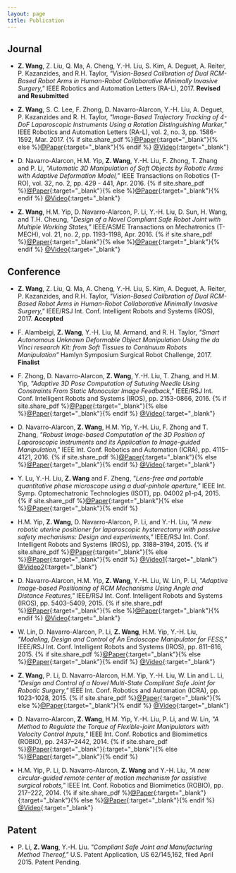```yaml
---
layout: page
title: Publication
---
```


## Journal
* **Z. Wang**, Z. Liu, Q. Ma, A. Cheng, Y.-H. Liu, S. Kim, A. Deguet, A. Reiter, P. Kazanzides, and R.H. Taylor, *"Vision-Based Calibration of Dual RCM-Based Robot Arms in Human-Robot Collaborative Minimally Invasive Surgery,"* IEEE Robotics and Automation Letters (RA-L), 2017. **Revised and Resubmitted**

* **Z. Wang**, S. C. Lee, F. Zhong, D. Navarro-Alarcon, Y.-H. Liu, A. Deguet, P. Kazanzides and R. H. Taylor, *"Image-Based Trajectory Tracking of 4-DoF Laparoscopic Instruments Using a Rotation Distinguishing Marker,"* IEEE Robotics and Automation Letters (RA-L), vol. 2, no. 3, pp. 1586-1592, Mar. 2017.
{% if site.share_pdf %}[@Paper]({{site.url}}/public/doc/ral_2016.pdf){:target="_blank"}{% else %}[@Paper](http://ieeexplore.ieee.org/document/7867766/){:target="_blank"}{% endif %}
[@Video](https://youtu.be/XdtcIpcR46k){:target="_blank"}

* D. Navarro-Alarcon, H.M. Yip, **Z. Wang**, Y.-H. Liu, F. Zhong, T. Zhang and P. Li, *"Automatic 3D Manipulation of Soft Objects by Robotic Arms with Adaptive Deformation Model,"* IEEE Transactions on Robotics (T-RO), vol. 32, no. 2, pp. 429 - 441, Apr. 2016.
{% if site.share_pdf %}[@Paper]({{site.url}}/public/doc/tro_2016_david.pdf){:target="_blank"}{% else %}[@Paper](http://ieeexplore.ieee.org/document/7429768/){:target="_blank"}{% endif %}
[@Video](http://www.mae.cuhk.edu.hk/~dnavarro/videos/TRO_2015.mp4){:target="_blank"}

* **Z. Wang**, H.M. Yip, D. Navarro-Alarcon, P. Li, Y.-H. Liu, D. Sun, H. Wang, and T.H. Cheung, *"Design of a Novel Compliant Safe Robot Joint with Multiple Working States,"* IEEE/ASME Transactions on Mechatronics (T-MECH), vol. 21, no. 2, pp. 1193-1198, Apr. 2016.
{% if site.share_pdf %}[@Paper]({{site.url}}/public/doc/tmech_2016.pdf){:target="_blank"}{% else %}[@Paper](http://ieeexplore.ieee.org/document/7328739/){:target="_blank"}{% endif %}
[@Video](https://youtu.be/s71-E0mb-iM){:target="_blank"}

## Conference
* **Z. Wang**, Z. Liu, Q. Ma, A. Cheng, Y.-H. Liu, S. Kim, A. Deguet, A. Reiter, P. Kazanzides, and R.H. Taylor, *"Vision-Based Calibration of Dual RCM-Based Robot Arms in Human-Robot Collaborative Minimally Invasive Surgery,"* IEEE/RSJ Int. Conf. Intelligent Robots and Systems (IROS), 2017. **Accepted**

* F. Alambeigi, **Z. Wang**, Y.-H. Liu, M. Armand, and R. H. Taylor, *"Smart Autonomous Unknown Deformable Object Manipulation Using the da Vinci research Kit: from Soft Tissues to Continuum Robots Manipulation"* Hamlyn Symposium Surgical Robot Challenge, 2017. **Finalist**

* F. Zhong, D. Navarro-Alarcon, **Z. Wang**, Y.-H. Liu, T. Zhang, and H.M. Yip, *"Adaptive 3D Pose Computation of Suturing Needle Using Constraints From Static Monocular Image Feedback,"* IEEE/RSJ Int. Conf. Intelligent Robots and Systems (IROS), pp. 2153-0866, 2016.
{% if site.share_pdf %}[@Paper]({{site.url}}/public/doc/iros_2016_billy.pdf){:target="_blank"}{% else %}[@Paper](http://ieeexplore.ieee.org/document/7759812/){:target="_blank"}{% endif %}
[@Video](https://youtu.be/gHr99u_tZpw){:target="_blank"}

* D. Navarro-Alarcon, **Z. Wang**, H.M. Yip, Y.-H. Liu, F. Zhong and T. Zhang, *"Robust Image-based Computation of the 3D Position of Laparoscopic Instruments and its Application to Image-guided Manipulation,"* IEEE Int. Conf. Robotics and Automation (ICRA), pp. 4115–4121, 2016.
{% if site.share_pdf %}[@Paper]({{site.url}}/public/doc/icra_2016_david.pdf){:target="_blank"}{% else %}[@Paper](http://ieeexplore.ieee.org/document/7487603/){:target="_blank"}{% endif %}
[@Video](http://www.mae.cuhk.edu.hk/~dnavarro/videos/ICRA_2016.mp4){:target="_blank"}

* Y. Lu, Y.-H. Liu, **Z. Wang** and F. Zheng, *"Lens-free and portable quantitative phase microscope using a dual-pinhole aperture,"* IEEE Int. Symp. Optomechatronic Technologies (ISOT), pp. 04002 p1-p4, 2015.
{% if site.share_pdf %}[@Paper]({{site.url}}/public/doc/isot_2015_yjlu.pdf){:target="_blank"}{% else %}[@Paper](http://www.matec-conferences.org/articles/matecconf/pdf/2015/13/matecconf_isot2015_04002.pdf){:target="_blank"}{% endif %}

* H.M. Yip, **Z. Wang**, D. Navarro-Alarcon, P. Li, and Y.-H. Liu, *"A new robotic uterine positioner for laparoscopic hysterectomy with passive safety mechanisms: Design and experiments,"* IEEE/RSJ Int. Conf. Intelligent Robots and Systems (IROS), pp. 3188–3194, 2015.
{% if site.share_pdf %}[@Paper]({{site.url}}/public/doc/iros_2015_tiffany.pdf){:target="_blank"}{% else %}[@Paper](http://ieeexplore.ieee.org/document/7353819/){:target="_blank"}{% endif %}
[@Video1](http://www.mae.cuhk.edu.hk/~dnavarro/videos/uterus_manipulator_1.mp4){:target="_blank"}
[@Video2](http://www.mae.cuhk.edu.hk/~dnavarro/videos/hysterectomy_exp_2016.mp4){:target="_blank"}

* D. Navarro-Alarcon, H.M. Yip, **Z. Wang**, Y.-H. Liu, W. Lin, P. Li, *"Adaptive Image-based Positioning of RCM Mechanisms Using Angle and Distance Features,"* IEEE/RSJ Int. Conf. Intelligent Robots and Systems (IROS), pp. 5403–5409, 2015.
{% if site.share_pdf %}[@Paper]({{site.url}}/public/doc/iros_2015_david.pdf){:target="_blank"}{% else %}[@Paper](http://ieeexplore.ieee.org/document/7354141/){:target="_blank"}{% endif %}
[@Video](http://www.mae.cuhk.edu.hk/~dnavarro/videos/IROS_2015_A.mp4){:target="_blank"}

* W. Lin, D. Navarro-Alarcon, P. Li, **Z. Wang**, H.M. Yip, Y.-H. Liu, *"Modeling, Design and Control of An Endoscope Manipulator for FESS,"* IEEE/RSJ Int. Conf. Intelligent Robots and Systems (IROS), pp. 811–816, 2015.
{% if site.share_pdf %}[@Paper]({{site.url}}/public/doc/iros_2015_wylin.pdf){:target="_blank"}{% else %}[@Paper](http://ieeexplore.ieee.org/document/7353465/){:target="_blank"}{% endif %}
[@Video](http://www.mae.cuhk.edu.hk/~dnavarro/videos/imu.mp4){:target="_blank"}

* **Z. Wang**, P. Li, D. Navarro-Alarcon, H.M. Yip, Y.-H. Liu, W. Lin and L. Li, *"Design and Control of a Novel Multi-State Compliant Safe Joint for Robotic Surgery,"* IEEE Int. Conf. Robotics and Automation (ICRA), pp. 1023-1028, 2015.
{% if site.share_pdf %}[@Paper]({{site.url}}/public/doc/icra_2015.pdf){:target="_blank"}{% else %}[@Paper](http://ieeexplore.ieee.org/document/7139302/){:target="_blank"}{% endif %}
[@Video](https://youtu.be/s71-E0mb-iM){:target="_blank"}

* D. Navarro-Alarcon, **Z. Wang**, H.M. Yip, Y.-H. Liu, P. Li, and W. Lin, *"A Method to Regulate the Torque of Flexible-joint Manipulators with Velocity Control Inputs,"* IEEE Int. Conf. Robotics and Biomimetics (ROBIO), pp. 2437–2442, 2014.
{% if site.share_pdf %}[@Paper]({{site.url}}/public/doc/robio_2014_david.pdf){:target="_blank"}{:target="_blank"}{% else %}[@Paper](http://ieeexplore.ieee.org/document/7090705/){:target="_blank"}{% endif %}

* H.M. Yip, P. Li, D. Navarro-Alarcon, **Z. Wang** and Y.-H. Liu, *"A new circular-guided remote center of motion mechanism for assistive surgical robots,"* IEEE Int. Conf. Robotics and Biomimetics (ROBIO), pp. 217–222, 2014.
{% if site.share_pdf %}[@Paper]({{site.url}}/public/doc/robio_2014_tiffany.pdf){:target="_blank"}{:target="_blank"}{% else %}[@Paper](http://ieeexplore.ieee.org/document/7090333/){:target="_blank"}{% endif %}
[@Video](http://www.mae.cuhk.edu.hk/~dnavarro/videos/uterus_manipulator_1.mp4){:target="_blank"}

## Patent
* P. Li, **Z. Wang**, Y.-H. Liu. *"Compliant Safe Joint and Manufacturing Method Thereof,"* U.S. Patent Application, US 62/145,162, filed April 2015. Patent Pending.
